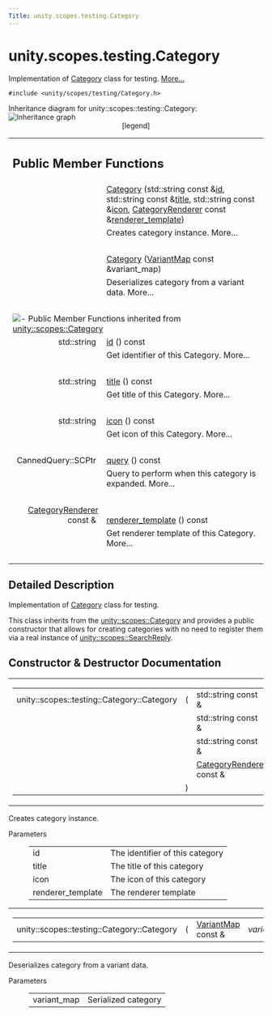 ```yaml
---
Title: unity.scopes.testing.Category
---
```


# unity.scopes.testing.Category

<p>Implementation of <a class="el" href="index.html" title="Implementation of Category class for testing. ">Category</a> class for testing.  
<a href="#details">More...</a></p>
<p><code>#include &lt;unity/scopes/testing/Category.h&gt;</code></p>
Inheritance diagram for unity::scopes::testing::Category:
<img src="https://developer.ubuntu.com/static/devportal_uploaded/efbca78f-b3ef-4fe5-8927-e5b3059e6992-../unity.scopes.testing.Category/classunity_1_1scopes_1_1testing_1_1_category__inherit__graph.png" border="0" usemap="#unity_1_1scopes_1_1testing_1_1_category_inherit__map" alt="Inheritance graph"/>
<map name="unity_1_1scopes_1_1testing_1_1_category_inherit__map" id="unity_1_1scopes_1_1testing_1_1_category_inherit__map">
<area shape="rect" id="node2" href="https://developer.ubuntu.com../classunity_1_1scopes_1_1_category.html" title="A set of related results returned by a scope and displayed within a single pane in the Unity dash..." alt="" coords="5,5,176,32"/></map>
<center><span class="legend">[legend]</span></center>
<table class="memberdecls">
<tr class="heading"><td colspan="2"><h2 class="groupheader">
Public Member Functions</h2></td></tr>
<tr class="memitem:ac3916483e349d40d917c679fbf3a554e"><td class="memItemLeft" align="right" valign="top">&#160;</td><td class="memItemRight" valign="bottom"><a class="el" href="#ac3916483e349d40d917c679fbf3a554e">Category</a> (std::string const &amp;<a class="el" href="unity.scopes.Category.md#aa14a4f95af60187f890ef475d0d8cabe">id</a>, std::string const &amp;<a class="el" href="unity.scopes.Category.md#a6f11a12253de78d61761b49b45951221">title</a>, std::string const &amp;<a class="el" href="unity.scopes.Category.md#acb98bc96e054fcdf787684cc7d0422ca">icon</a>, <a class="el" href="unity.scopes.CategoryRenderer.md">CategoryRenderer</a> const &amp;<a class="el" href="unity.scopes.Category.md#a2668bac76f600a009934faa8b7eeea6d">renderer_template</a>)</td></tr>
<tr class="memdesc:ac3916483e349d40d917c679fbf3a554e"><td class="mdescLeft">&#160;</td><td class="mdescRight">Creates category instance.  More...<br /></td></tr>
<tr class="separator:ac3916483e349d40d917c679fbf3a554e"><td class="memSeparator" colspan="2">&#160;</td></tr>
<tr class="memitem:abb48fefd29c1b45b1877ac103a301328"><td class="memItemLeft" align="right" valign="top">&#160;</td><td class="memItemRight" valign="bottom"><a class="el" href="#abb48fefd29c1b45b1877ac103a301328">Category</a> (<a class="el" href="unity.scopes.md#ad5d8ccfa11a327fca6f3e4cee11f4c10">VariantMap</a> const &amp;variant_map)</td></tr>
<tr class="memdesc:abb48fefd29c1b45b1877ac103a301328"><td class="mdescLeft">&#160;</td><td class="mdescRight">Deserializes category from a variant data.  More...<br /></td></tr>
<tr class="separator:abb48fefd29c1b45b1877ac103a301328"><td class="memSeparator" colspan="2">&#160;</td></tr>
<tr class="inherit_header pub_methods_classunity_1_1scopes_1_1_category"><td colspan="2" onclick="javascript:toggleInherit('pub_methods_classunity_1_1scopes_1_1_category')"><img src="https://developer.ubuntu.com/static/devportal_uploaded/7ada952e-2e89-40a8-be90-dfa3f0eb2c27-../unity.scopes.testing.Category/closed.png" alt="-"/>&#160;Public Member Functions inherited from <a class="el" href="unity.scopes.Category.md">unity::scopes::Category</a></td></tr>
<tr class="memitem:aa14a4f95af60187f890ef475d0d8cabe inherit pub_methods_classunity_1_1scopes_1_1_category"><td class="memItemLeft" align="right" valign="top">std::string&#160;</td><td class="memItemRight" valign="bottom"><a class="el" href="unity.scopes.Category.md#aa14a4f95af60187f890ef475d0d8cabe">id</a> () const </td></tr>
<tr class="memdesc:aa14a4f95af60187f890ef475d0d8cabe inherit pub_methods_classunity_1_1scopes_1_1_category"><td class="mdescLeft">&#160;</td><td class="mdescRight">Get identifier of this Category.  More...<br /></td></tr>
<tr class="separator:aa14a4f95af60187f890ef475d0d8cabe inherit pub_methods_classunity_1_1scopes_1_1_category"><td class="memSeparator" colspan="2">&#160;</td></tr>
<tr class="memitem:a6f11a12253de78d61761b49b45951221 inherit pub_methods_classunity_1_1scopes_1_1_category"><td class="memItemLeft" align="right" valign="top">std::string&#160;</td><td class="memItemRight" valign="bottom"><a class="el" href="unity.scopes.Category.md#a6f11a12253de78d61761b49b45951221">title</a> () const </td></tr>
<tr class="memdesc:a6f11a12253de78d61761b49b45951221 inherit pub_methods_classunity_1_1scopes_1_1_category"><td class="mdescLeft">&#160;</td><td class="mdescRight">Get title of this Category.  More...<br /></td></tr>
<tr class="separator:a6f11a12253de78d61761b49b45951221 inherit pub_methods_classunity_1_1scopes_1_1_category"><td class="memSeparator" colspan="2">&#160;</td></tr>
<tr class="memitem:acb98bc96e054fcdf787684cc7d0422ca inherit pub_methods_classunity_1_1scopes_1_1_category"><td class="memItemLeft" align="right" valign="top">std::string&#160;</td><td class="memItemRight" valign="bottom"><a class="el" href="unity.scopes.Category.md#acb98bc96e054fcdf787684cc7d0422ca">icon</a> () const </td></tr>
<tr class="memdesc:acb98bc96e054fcdf787684cc7d0422ca inherit pub_methods_classunity_1_1scopes_1_1_category"><td class="mdescLeft">&#160;</td><td class="mdescRight">Get icon of this Category.  More...<br /></td></tr>
<tr class="separator:acb98bc96e054fcdf787684cc7d0422ca inherit pub_methods_classunity_1_1scopes_1_1_category"><td class="memSeparator" colspan="2">&#160;</td></tr>
<tr class="memitem:a88034923f3493c2cfb5500e7aeae35cc inherit pub_methods_classunity_1_1scopes_1_1_category"><td class="memItemLeft" align="right" valign="top">CannedQuery::SCPtr&#160;</td><td class="memItemRight" valign="bottom"><a class="el" href="unity.scopes.Category.md#a88034923f3493c2cfb5500e7aeae35cc">query</a> () const </td></tr>
<tr class="memdesc:a88034923f3493c2cfb5500e7aeae35cc inherit pub_methods_classunity_1_1scopes_1_1_category"><td class="mdescLeft">&#160;</td><td class="mdescRight">Query to perform when this category is expanded.  More...<br /></td></tr>
<tr class="separator:a88034923f3493c2cfb5500e7aeae35cc inherit pub_methods_classunity_1_1scopes_1_1_category"><td class="memSeparator" colspan="2">&#160;</td></tr>
<tr class="memitem:a2668bac76f600a009934faa8b7eeea6d inherit pub_methods_classunity_1_1scopes_1_1_category"><td class="memItemLeft" align="right" valign="top"><a class="el" href="unity.scopes.CategoryRenderer.md">CategoryRenderer</a> const &amp;&#160;</td><td class="memItemRight" valign="bottom"><a class="el" href="unity.scopes.Category.md#a2668bac76f600a009934faa8b7eeea6d">renderer_template</a> () const </td></tr>
<tr class="memdesc:a2668bac76f600a009934faa8b7eeea6d inherit pub_methods_classunity_1_1scopes_1_1_category"><td class="mdescLeft">&#160;</td><td class="mdescRight">Get renderer template of this Category.  More...<br /></td></tr>
<tr class="separator:a2668bac76f600a009934faa8b7eeea6d inherit pub_methods_classunity_1_1scopes_1_1_category"><td class="memSeparator" colspan="2">&#160;</td></tr>
</table>
<a name="details" id="details"></a><h2 class="groupheader">Detailed Description</h2>
<p>Implementation of <a class="el" href="index.html" title="Implementation of Category class for testing. ">Category</a> class for testing. </p>
<p>This class inherits from the <a class="el" href="unity.scopes.Category.md" title="A set of related results returned by a scope and displayed within a single pane in the Unity dash...">unity::scopes::Category</a> and provides a public constructor that allows for creating categories with no need to register them via a real instance of <a class="el" href="unity.scopes.SearchReply.md" title="Allows the results of a search query to be sent to the query source. ">unity::scopes::SearchReply</a>. </p>
<h2 class="groupheader">Constructor &amp; Destructor Documentation</h2>
<table class="mlabels">
<tr>
<td class="mlabels-left">
<table class="memname">
<tr>
<td class="memname">unity::scopes::testing::Category::Category </td>
<td>(</td>
<td class="paramtype">std::string const &amp;&#160;</td>
<td class="paramname"><em>id</em>, </td>
</tr>
<tr>
<td class="paramkey"></td>
<td></td>
<td class="paramtype">std::string const &amp;&#160;</td>
<td class="paramname"><em>title</em>, </td>
</tr>
<tr>
<td class="paramkey"></td>
<td></td>
<td class="paramtype">std::string const &amp;&#160;</td>
<td class="paramname"><em>icon</em>, </td>
</tr>
<tr>
<td class="paramkey"></td>
<td></td>
<td class="paramtype"><a class="el" href="unity.scopes.CategoryRenderer.md">CategoryRenderer</a> const &amp;&#160;</td>
<td class="paramname"><em>renderer_template</em>&#160;</td>
</tr>
<tr>
<td></td>
<td>)</td>
<td></td><td></td>
</tr>
</table>
</td>
<td class="mlabels-right">
<span class="mlabels"><span class="mlabel">inline</span></span>  </td>
</tr>
</table>
<p>Creates category instance. </p>
<dl class="params"><dt>Parameters</dt><dd>
<table class="params">
<tr><td class="paramname">id</td><td>The identifier of this category </td></tr>
<tr><td class="paramname">title</td><td>The title of this category </td></tr>
<tr><td class="paramname">icon</td><td>The icon of this category </td></tr>
<tr><td class="paramname">renderer_template</td><td>The renderer template </td></tr>
</table>
</dd>
</dl>
<table class="mlabels">
<tr>
<td class="mlabels-left">
<table class="memname">
<tr>
<td class="memname">unity::scopes::testing::Category::Category </td>
<td>(</td>
<td class="paramtype"><a class="el" href="unity.scopes.md#ad5d8ccfa11a327fca6f3e4cee11f4c10">VariantMap</a> const &amp;&#160;</td>
<td class="paramname"><em>variant_map</em></td><td>)</td>
<td></td>
</tr>
</table>
</td>
<td class="mlabels-right">
<span class="mlabels"><span class="mlabel">inline</span></span>  </td>
</tr>
</table>
<p>Deserializes category from a variant data. </p>
<dl class="params"><dt>Parameters</dt><dd>
<table class="params">
<tr><td class="paramname">variant_map</td><td>Serialized category </td></tr>
</table>
</dd>
</dl>
